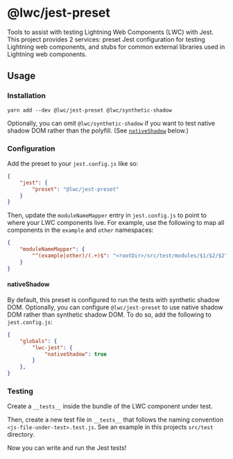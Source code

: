 # @lwc/jest-preset

Tools to assist with testing Lightning Web Components (LWC) with Jest. This project provides 2 services: preset Jest configuration for testing Lightning web components, and stubs for common external libraries used in Lightning web components.

## Usage

### Installation

```shell
yarn add --dev @lwc/jest-preset @lwc/synthetic-shadow
```

Optionally, you can omit `@lwc/synthetic-shadow` if you want to test native shadow DOM rather than the polyfill. (See [`nativeShadow`](#nativeshadow) below.)

### Configuration

Add the preset to your `jest.config.js` like so:

 ```json
 {
     "jest": {
         "preset": "@lwc/jest-preset"
     }
 }
 ```

Then, update the `moduleNameMapper` entry in `jest.config.js` to point to where your LWC components live. For example, use the following to map all components in the `example` and `other` namespaces:

 ```json
 {
     "moduleNameMapper": {
         "^(example|other)/(.+)$": "<rootDir>/src/test/modules/$1/$2/$2"
     }
 }
 ```

#### nativeShadow

By default, this preset is configured to run the tests with synthetic shadow DOM. Optionally, you can configure `@lwc/jest-preset` to use native shadow DOM rather than synthetic shadow DOM. To do so, add the following to `jest.config.js`:

```json
{
    "globals": {
        "lwc-jest": {
            "nativeShadow": true
        }
    },
}
```

### Testing

Create a `__tests__` inside the bundle of the LWC component under test.

Then, create a new test file in `__tests__` that follows the naming convention `<js-file-under-test>.test.js`. See an example in this projects `src/test` directory.

Now you can write and run the Jest tests!
